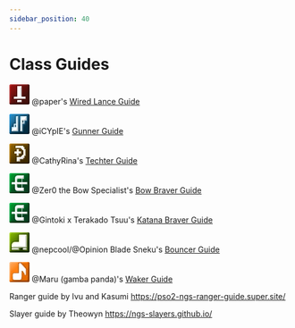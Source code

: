 ```yaml
---
sidebar_position: 40
---
```


# Class Guides

![Hunter](../static/img/hu.png) @paper's [Wired Lance Guide](https://docs.google.com/document/d/1gMF3b2M1DvvblOF1cBC9nqoe7c3hucE4epzGitY6MG8/edit?usp=sharing)

![Gunner](../static/img/gu.png) @iCYpIE's [Gunner Guide](https://docs.google.com/document/d/1a-TxeXEa5bkVdzrrocGcj8qzS2UQqPPeE2u67etxIAA/edit)

![Techter](../static/img/te.png) @CathyRina's [Techter Guide](https://docs.google.com/document/d/1B7BoVLREksH3GOggKDbW3XPYUsV9E1jWJqxhzW2Cyjw/edit)

![Braver](../static/img/br.png) @Zer0 the Bow Specialist's [Bow Braver Guide](https://docs.google.com/document/d/1F7gPca3yK90v2Im-HFhtra-aZhiLf0UZ8GdFgPEJgkg/edit)

![Braver](../static/img/br.png) @Gintoki x Terakado Tsuu's [Katana Braver Guide](https://docs.google.com/document/d/1ezuEQU5-ThzXINH-_tQ3Ob2a_0b1VRbg2o2vYNF0utE/edit?usp=sharing)

![Bouncer](../static/img/bo.png) @nepcool/@Opinion Blade Sneku's [Bouncer Guide](https://bit.ly/3v2vUkT)

![Waker](../static/img/wa.png) @Maru (gamba panda)'s [Waker Guide](https://docs.google.com/document/d/1wmRHi75YiYTvaCY5sgy0oPNkucLQnUvDa4_bPbPKjhU/edit )

Ranger guide by Ivu and Kasumi https://pso2-ngs-ranger-guide.super.site/

Slayer guide by Theowyn https://ngs-slayers.github.io/
